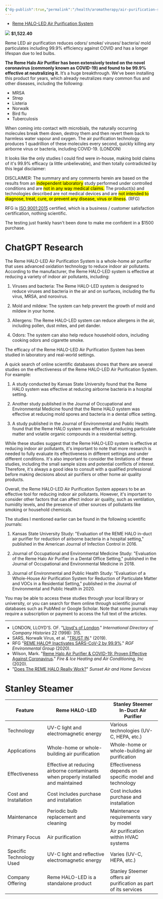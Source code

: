 ```yaml
---
{"dg-publish":true,"permalink":"/health/aromatherapy/air-purification-system/"}
---
```



- [Reme HALO-LED Air Purification System](https://app.oncallair.com/#/view/consultation/0cc5903fd6522391faf5c24bdd55ea5d646a9057e90f29b8ed63bfa2a4167513/1442/752892)

![](https://s3.amazonaws.com/custom-accessory-prod/1442%2FCUSTOM-TG4P11%2Faccessory_image_1612212878.png)
**$1,522.40**

Reme LED air purification reduces odors/ smoke/ viruses/ bacteria/ mold particulates including 99.9% efficiency against COVID and has a longer lifespan due to led bulbs.

**The Reme Halo Air Purifier has been extensively tested on the novel coronavirus (commonly known as COVID-19) and found to be 99.9% effective at neutralizing it.** It’s a huge breakthrough. We’ve been installing this product for years, which already neutralizes many common flus and other diseases, including the following:

-   MRSA
-   Strep
-   Listeria
-   Norwalk
-   Bird flu
-   Tuberculosis

When coming into contact with microbials, the naturally occurring molecules break them down, destroy them and then revert them back to harmless water vapour and oxygen. The air purification technology produces 1 quadrillion of these molecules every second, quickly killing any airborne virus or bacteria, including COVID-19. (LONDON)

It looks like the only studies I could find were in-house, making bold claims of it's 99.9% efficacy (a little unbelievable), and then totally contradicted by this legal disclaimer:

DISCLAIMER: The summary and any comments herein are based on the results from an <mark class="hltr-yellow">independent laboratory</mark> study performed under controlled conditions and are <mark class="hltr-red">not in any way medical claims.</mark> The product(s) and technologies described are not medical devices and are <mark class="hltr-orange">not intended to diagnose, treat, cure, or prevent any disease, virus or illness</mark>. (RFG)

RFG is [ISO 9001:2015](https://www.iso.org/iso-9001-quality-management.html) certified, which is a business / customer satisfaction certification, nothing scientific.

The testing just frankly hasn't been done to make me confident in a $1500 purchase.

# ChatGPT Research

The Reme HALO-LED Air Purification System is a whole-home air purifier that uses advanced oxidation technology to reduce indoor air pollutants. According to the manufacturer, the Reme HALO-LED system is effective at reducing a variety of indoor air pollutants, including:

1.  Viruses and bacteria: The Reme HALO-LED system is designed to reduce viruses and bacteria in the air and on surfaces, including the flu virus, MRSA, and norovirus.
    
2.  Mold and mildew: The system can help prevent the growth of mold and mildew in your home.
    
3.  Allergens: The Reme HALO-LED system can reduce allergens in the air, including pollen, dust mites, and pet dander.
    
4.  Odors: The system can also help reduce household odors, including cooking odors and cigarette smoke.

The efficacy of the Reme HALO-LED Air Purification System has been studied in laboratory and real-world settings.

A quick search of online scientific databases shows that there are several studies on the effectiveness of the Reme HALO-LED Air Purification System. For example:

1.  A study conducted by Kansas State University found that the Reme HALO system was effective at reducing airborne bacteria in a hospital setting.
    
2.  Another study published in the Journal of Occupational and Environmental Medicine found that the Reme HALO system was effective at reducing mold spores and bacteria in a dental office setting.
    
3.  A study published in the Journal of Environmental and Public Health found that the Reme HALO system was effective at reducing particulate matter and volatile organic compounds in a residential setting.

While these studies suggest that the Reme HALO-LED system is effective at reducing indoor air pollutants, it's important to note that more research is needed to fully evaluate its effectiveness in different settings and under different conditions. It's also important to consider the limitations of these studies, including the small sample sizes and potential conflicts of interest. Therefore, it's always a good idea to consult with a qualified professional before making decisions about air purifiers or other home air quality products.

Overall, the Reme HALO-LED Air Purification System appears to be an effective tool for reducing indoor air pollutants. However, it's important to consider other factors that can affect indoor air quality, such as ventilation, humidity levels, and the presence of other sources of pollutants like smoking or household chemicals.

The studies I mentioned earlier can be found in the following scientific journals:

1.  Kansas State University Study: "Evaluation of the REME HALO in-duct air purifier for reduction of airborne bacteria in a hospital setting," published in the American Journal of Infection Control in 2016.
    
2.  Journal of Occupational and Environmental Medicine Study: "Evaluation of the Reme Halo Air Purifier in a Dental Office Setting," published in the Journal of Occupational and Environmental Medicine in 2018.
    
3.  Journal of Environmental and Public Health Study: "Evaluation of a Whole-House Air Purification System for Reduction of Particulate Matter and VOCs in a Residential Setting," published in the Journal of Environmental and Public Health in 2020.
    

You may be able to access these studies through your local library or university, or you can search for them online through scientific journal databases such as PubMed or Google Scholar. Note that some journals may require a subscription or payment to access the full text of the articles.

---
- LONDON, LLOYD'S. OF. "[Lloyd's of London](https://sigristdesign.com.au/wp-content/uploads/Case-Study-Lloyds-of-London.pdf)." _International Directory of Company Histories_ 22 (1998): 315.
- SARS, Norwalk Virus, et al. "[TRUST IN](https://airwholesalers.com.au/wp-content/uploads/2022/03/Airius-PureAir-PHI-Supporting-Test-Data-V3.1-Small.pdf)." (2019).
- RFG "[REME HALO® Inactivates SARS-CoV-2 by 99.9%](https://rgf.com/wp-content/uploads/2022/08/EA-Testing-2021.pdf)." *RGF Environmental Group* (2020).
- Wilson, Mark. "[Reme Halo Air Purifier & COVID-19: Proven Effective Against Coronavirus](https://indoortemp.com/resources/reme-halo-covid-19)." *Fire & Ice Heating and Air Conditioning, Inc* (2020).
- "[Does The REME HALO Really Work?](https://sunset-air.com/does-the-reme-halo-really-work/)" *Sunset Air and Home Services* 


# Stanley Steamer

| Feature                  | Reme HALO-LED                                                                      | Stanley Steemer In-Duct Air Purifier                            |
|--------------------------|------------------------------------------------------------------------------------|-----------------------------------------------------------------|
| Technology               | UV-C light and electromagnetic energy                                              | Various technologies (UV-C, HEPA, etc.)                         |
| Applications             | Whole-home or whole-building air purification                                      | Whole-home or whole-building air purification                   |
| Effectiveness            | Effective at reducing airborne contaminants when properly installed and maintained | Effectiveness depends on specific model and technology          |
| Cost and Installation    | Cost includes purchase and installation                                            | Cost includes purchase and installation                         |
| Maintenance              | Periodic bulb replacement and cleaning                                             | Maintenance requirements vary by model                          |
| Primary Focus            | Air purification                                                                   | Air purification within HVAC systems                            |
| Specific Technology Used | UV-C light and reflective electromagnetic energy                                   | Varies (UV-C, HEPA, etc.)                                       |
| Company Offering         | Reme HALO-LED is a standalone product                                              | Stanley Steemer offers air purification as part of its services |
